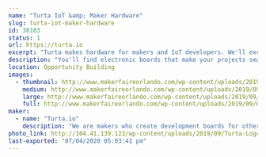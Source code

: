 ```yaml
---
name: "Turta IoT &amp; Maker Hardware"
slug: turta-iot-maker-hardware
id: 38103
status: 1
url: https://turta.io
excerpt: "Turta makes hardware for makers and IoT developers. We'll exchange project feedbacks on our exhibit."
description: "You'll find electronic boards that make your projects smarter. We design &amp; manufacture modular sensors, autonomous RC car drivers, LoRa &amp; NB-IoT communication boards, and much more. Come and see our stand to talk about your projects and exchange ideas."
location: Opportunity Building
images:
  - thumbnail: http://www.makerfaireorlando.com/wp-content/uploads/2019/09/016-230718-1.jpg
    medium: http://www.makerfaireorlando.com/wp-content/uploads/2019/09/016-230718-1.jpg
    large: http://www.makerfaireorlando.com/wp-content/uploads/2019/09/016-230718-1.jpg
    full: http://www.makerfaireorlando.com/wp-content/uploads/2019/09/016-230718-1.jpg
maker:
  - name: "Turta.io"
    description: "We are makers who create development boards for other makers. Our team created development hardware mainly for maker community. We have numbers of devices that can be used for community events such as hackatons. We also have been participated in other maker faires such as New York Maker Faire and Bay Area Maker Faire. We also organized Istanbul Maker Faires 3 years in row."
photo_link: http://104.41.139.123/wp-content/uploads/2019/09/Turta-Logo-Sq-2000px-1024x1024.png
last-exported: "07/04/2020 05:03:41 pm"
---
```

